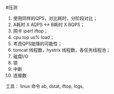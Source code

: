 ﻿﻿#压测

1. 使用同样的QPS，对比耗时，分阶段对比；
2. A耗时 X AQPS <-> B耗时 X BQPS；
3. 网卡 iperf iftop；
4. cpu top us% load；
5. 考虑QPS陡降的可能性；
6. tomcat 线程数，hystrix 线程数，各任务线程池；
7. 磁盘I/O
8. 锁
9. 中断
10. 连接数

工具：
linux 命令
ab, dstat, iftop, logs,